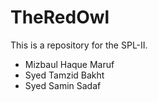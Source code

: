 # TheRedOwl

This is a repository for the SPL-II.

- Mizbaul Haque Maruf
- Syed Tamzid Bakht
- Syed Samin Sadaf
